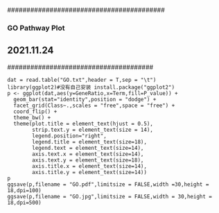 #########################################
###        GO Pathway Plot           ### 
##           2021.11.24              ##
######################################


```
dat = read.table("GO.txt",header = T,sep = "\t")
library(ggplot2)#没有自己安装 install.package("ggplot2")
p <- ggplot(dat,aes(y=GeneRatio,x=Term,fill=P_value)) + 
  geom_bar(stat="identity",position = "dodge") +
  facet_grid(Class~.,scales = "free",space = "free") + 
  coord_flip() + 
  theme_bw() +
  theme(plot.title = element_text(hjust = 0.5),
        strip.text.y = element_text(size = 14),
        legend.position="right",
        legend.title = element_text(size=18),
        legend.text = element_text(size=14),
        axis.text.x = element_text(size=14),
        axis.text.y = element_text(size=18),
        axis.title.x = element_text(size=14),
        axis.title.y = element_text(size=14))
p
ggsave(p,filename = "GO.pdf",limitsize = FALSE,width =30,height = 18,dpi=100)
ggsave(p,filename = "GO.jpg",limitsize = FALSE,width = 30,height = 18,dpi=500)

```
